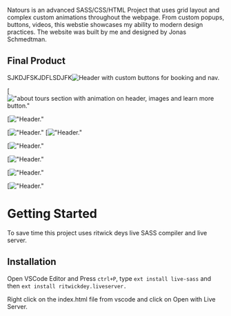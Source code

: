 Natours is an advanced SASS/CSS/HTML Project that uses grid layout and complex custom animations throughout the webpage. From custom popups, buttons, videos, this webstie showcases my ability to modern design practices. The website was built by me and designed by Jonas Schmedtman.

## Final Product

SJKDJFSKJDFLSDJFK![Header with custom buttons for booking and nav.](https://github.com/joelhart89/Nature_Tours_Project/blob/master/App/docs/Header.png)

[!["about tours section with animation on header, images and learn more button."](https://github.com/joelhart89/Nature_Tours_Project/blob/master/App/docs/Tours.png)

[!["Header."](https://github.com/joelhart89/Nature_Tours_Project/blob/master/App/docs/about-section.png)

[!["Header."](https://github.com/joelhart89/Nature_Tours_Project/blob/master/App/docs/bookingForm.png)
[!["Header."](https://github.com/joelhart89/Nature_Tours_Project/blob/master/App/docs/features.png)

[!["Header."](https://github.com/joelhart89/Nature_Tours_Project/blob/master/App/docs/footer.png)

[!["Header."](https://github.com/joelhart89/Nature_Tours_Project/blob/master/App/docs/navigation.png)

[!["Header."](https://github.com/joelhart89/Nature_Tours_Project/blob/master/App/docs/popup.png)

[!["Header."](https://github.com/joelhart89/Nature_Tours_Project/blob/master/App/docs/reviews.png)

# Getting Started

To save time this project uses ritwick deys live SASS compiler and live server.

## Installation

Open VSCode Editor and Press `ctrl+P`, type `ext install live-sass` and then `ext install ritwickdey.liveserver.`

Right click on the index.html file from vscode and click on Open with Live Server.
